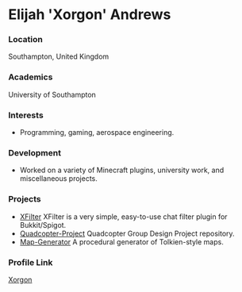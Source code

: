# Elijah 'Xorgon' Andrews

### Location

Southampton, United Kingdom

### Academics

University of Southampton

### Interests

- Programming, gaming, aerospace engineering.

### Development

- Worked on a variety of Minecraft plugins, university work, and miscellaneous projects.

### Projects

- [XFilter](https://github.com/Xorgon/XFilter) XFilter is a very simple, easy-to-use chat filter plugin for Bukkit/Spigot.
- [Quadcopter-Project](https://github.com/Xorgon/Quadcopter-Project) Quadcopter Group Design Project repository.
- [Map-Generator](https://github.com/Xorgon/Map-Generator) A procedural generator of Tolkien-style maps.

### Profile Link

[Xorgon](https://github.com/xorgon)
